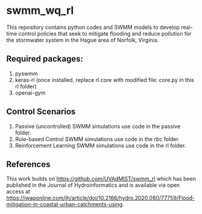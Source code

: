 # swmm_wq_rl
This repository contains python codes and SWMM models to develop real-time control policies that seek to mitigate flooding and reduce pollution for the stormwater system in the Hague area of Norfolk, Virginia.

## Required packages:
1. pyswmm
2. keras-rl (once installed, replace rl.core with modified file: core.py in this rl folder)
3. openai-gym

## Control Scenarios
1. Passive (uncontrolled) SWMM simulations use code in the passive folder.
2. Rule-based Control SWMM simulations use code in the rbc folder.
3. Reinforcement Learning SWMM simulations use code in the rl folder.

## References
This work builds on https://github.com/UVAdMIST/swmm_rl which has been published in the Journal of Hydroinformatics and is available via open access at https://iwaponline.com/jh/article/doi/10.2166/hydro.2020.080/77759/Flood-mitigation-in-coastal-urban-catchments-using.
